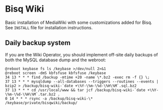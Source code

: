 # Bisq Wiki

Basic installation of MediaWiki with some customizations added for Bisq.
See `INSTALL` file for installation instructions.

## Daily backup system

If you are the Wiki Operator, you should implement off-site daily backups of both the MySQL database dump and the webroot:

```
@reboot keybase fs ls /keybase >/dev/null 2>&1
@reboot screen -dmS kbfsfuse kbfsfuse /keybase
34 13 * * * find /backup -mtime +20 -name \*.bz2 -exec rm -f {} \;
37 13 * * * mysqldump --all-databases --triggers --routines --events | bzip2 > /backup/bisq-wiki-`date +\%Y-\%m-\%d-\%H\%M`.sql.bz2
37 13 * * * cd /usr/local/www && tar jcf /backup/bisq-wiki-`date +\%Y-\%m-\%d-\%H\%M`.tar.bz2 .
0 14 * * * rsync -a /backup/bisq-wiki-\* /keybase/private/bisqwiki/backup/
```
